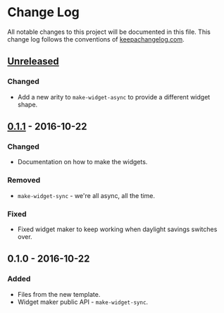 # Change Log
All notable changes to this project will be documented in this file. This change log follows the conventions of [keepachangelog.com](http://keepachangelog.com/).

## [Unreleased]
### Changed
- Add a new arity to `make-widget-async` to provide a different widget shape.

## [0.1.1] - 2016-10-22
### Changed
- Documentation on how to make the widgets.

### Removed
- `make-widget-sync` - we're all async, all the time.

### Fixed
- Fixed widget maker to keep working when daylight savings switches over.

## 0.1.0 - 2016-10-22
### Added
- Files from the new template.
- Widget maker public API - `make-widget-sync`.

[Unreleased]: https://github.com/your-name/sample/compare/0.1.1...HEAD
[0.1.1]: https://github.com/your-name/sample/compare/0.1.0...0.1.1
